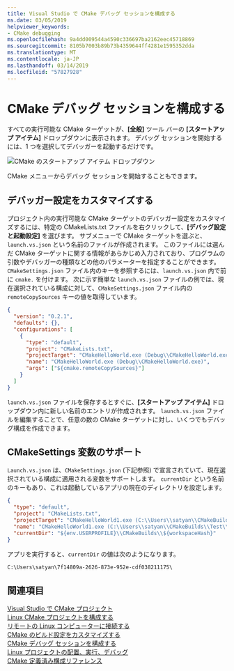```yaml
---
title: Visual Studio で CMake デバッグ セッションを構成する
ms.date: 03/05/2019
helpviewer_keywords:
- CMake debugging
ms.openlocfilehash: 9a4dd009544a4590c336697ba2162eec45718869
ms.sourcegitcommit: 8105b7003b89b73b4359644ff4281e1595352dda
ms.translationtype: MT
ms.contentlocale: ja-JP
ms.lasthandoff: 03/14/2019
ms.locfileid: "57827928"
---
```

# <a name="configure-cmake-debugging-sessions"></a>CMake デバッグ セッションを構成する

すべての実行可能な CMake ターゲットが、**[全般]** ツール バーの **[スタートアップ アイテム]** ドロップダウンに表示されます。 デバッグ セッションを開始するには、1 つを選択してデバッガーを起動するだけです。

![CMake のスタートアップ アイテム ドロップダウン](media/cmake-startup-item-dropdown.png "CMake のスタートアップ アイテム ドロップダウン")

CMake メニューからデバッグ セッションを開始することもできます。

## <a name="customize-debugger-settings"></a>デバッガー設定をカスタマイズする

プロジェクト内の実行可能な CMake ターゲットのデバッガー設定をカスタマイズするには、特定の CMakeLists.txt ファイルを右クリックして、**[デバッグ設定と起動設定]** を選びます。 サブメニューで CMake ターゲットを選ぶと、`launch.vs.json` という名前のファイルが作成されます。 このファイルには選んだ CMake ターゲットに関する情報があらかじめ入力されており、プログラムの引数やデバッガーの種類などの他のパラメーターを指定することができます。 `CMakeSettings.json` ファイル内のキーを参照するには、`launch.vs.json` 内で前に `cmake.` を付けます。 次に示す簡単な `launch.vs.json` ファイルの例では、現在選択されている構成に対して、`CMakeSettings.json` ファイル内の `remoteCopySources` キーの値を取得しています。

```json
{
  "version": "0.2.1",
  "defaults": {},
  "configurations": [
    {
      "type": "default",
      "project": "CMakeLists.txt",
      "projectTarget": "CMakeHelloWorld.exe (Debug\\CMakeHelloWorld.exe)",
      "name": "CMakeHelloWorld.exe (Debug\\CMakeHelloWorld.exe)",
      "args": ["${cmake.remoteCopySources}"]
    }
  ]
}
```

`launch.vs.json` ファイルを保存するとすぐに、**[スタートアップ アイテム]** ドロップダウン内に新しい名前のエントリが作成されます。 `launch.vs.json` ファイルを編集することで、任意の数の CMake ターゲットに対し、いくつでもデバッグ構成を作成できます。

## <a name="support-for-cmakesettings-variables"></a>CMakeSettings 変数のサポート

 `Launch.vs.json` は、`CMakeSettings.json` (下記参照) で宣言されていて、現在選択されている構成に適用される変数をサポートします。 `currentDir` という名前のキーもあり、これは起動しているアプリの現在のディレクトリを設定します。

```json
{
  "type": "default",
  "project": "CMakeLists.txt",
  "projectTarget": "CMakeHelloWorld1.exe (C:\\Users\\satyan\\CMakeBuilds\\Test\\Debug\\CMakeHelloWorld1.exe)",
  "name": "CMakeHelloWorld1.exe (C:\\Users\\satyan\\CMakeBuilds\\Test\\Debug\\CMakeHelloWorld1.exe)",
  "currentDir": "${env.USERPROFILE}\\CMakeBuilds\\${workspaceHash}"
}
```

アプリを実行すると、`currentDir` の値は次のようになります。

```cmd
C:\Users\satyan\7f14809a-2626-873e-952e-cdf038211175\
```
## <a name="see-also"></a>関連項目

[Visual Studio で CMake プロジェクト](cmake-projects-in-visual-studio.md)<br/>
[Linux CMake プロジェクトを構成する](../linux/cmake-linux-project.md)<br/>
[リモートの Linux コンピューターに接続する](../linux/connect-to-your-remote-linux-computer.md)<br/>
[CMake のビルド設定をカスタマイズする](customize-cmake-settings.md)<br/>
[CMake デバッグ セッションを構成する](configure-cmake-debugging-sessions.md)<br/>
[Linux プロジェクトの配置、実行、デバッグ](../linux/deploy-run-and-debug-your-linux-project.md)<br/>
[CMake 定義済み構成リファレンス](cmake-predefined-configuration-reference.md)<br/>